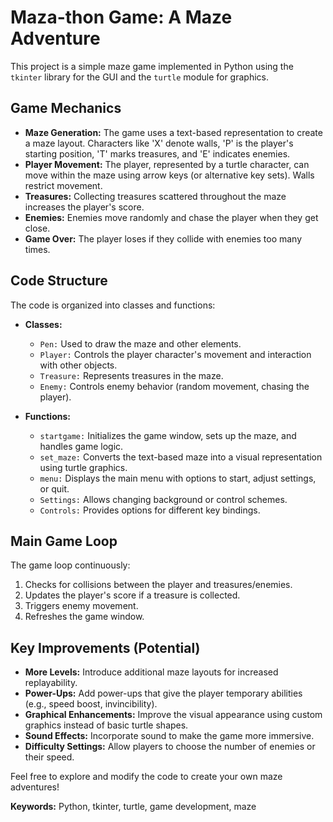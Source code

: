 # Maza-thon Game: A Maze Adventure

This project is a simple maze game implemented in Python using the `tkinter` library for the GUI and the `turtle` module for graphics. 

## Game Mechanics

* **Maze Generation:** The game uses a text-based representation to create a maze layout. Characters like 'X' denote walls, 'P' is the player's starting position, 'T' marks treasures, and 'E' indicates enemies.
* **Player Movement:** The player, represented by a turtle character, can move within the maze using arrow keys (or alternative key sets). Walls restrict movement.
* **Treasures:** Collecting treasures scattered throughout the maze increases the player's score.
* **Enemies:** Enemies move randomly and chase the player when they get close.  
* **Game Over:** The player loses if they collide with enemies too many times.

## Code Structure

The code is organized into classes and functions:

* **Classes:**
    * `Pen:` Used to draw the maze and other elements.
    * `Player:` Controls the player character's movement and interaction with other objects.
    * `Treasure:` Represents treasures in the maze.
    * `Enemy:` Controls enemy behavior (random movement, chasing the player).

* **Functions:**
    * `startgame:` Initializes the game window, sets up the maze, and handles game logic.
    * `set_maze:` Converts the text-based maze into a visual representation using turtle graphics.
    * `menu:` Displays the main menu with options to start, adjust settings, or quit.
    * `Settings:` Allows changing background or control schemes.
    * `Controls:` Provides options for different key bindings.

## Main Game Loop

The game loop continuously:

1. Checks for collisions between the player and treasures/enemies.
2. Updates the player's score if a treasure is collected.
3. Triggers enemy movement.
4. Refreshes the game window.

## Key Improvements (Potential)

* **More Levels:** Introduce additional maze layouts for increased replayability.
* **Power-Ups:** Add power-ups that give the player temporary abilities (e.g., speed boost, invincibility).
* **Graphical Enhancements:** Improve the visual appearance using custom graphics instead of basic turtle shapes.
* **Sound Effects:** Incorporate sound to make the game more immersive.
* **Difficulty Settings:** Allow players to choose the number of enemies or their speed.


Feel free to explore and modify the code to create your own maze adventures!

**Keywords:** Python, tkinter, turtle, game development, maze
